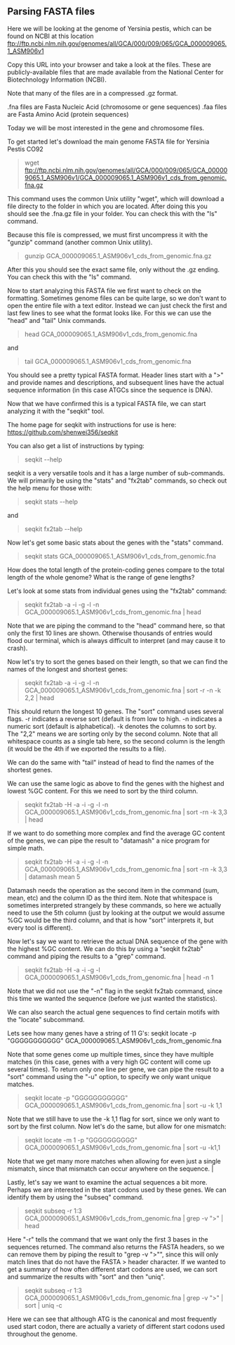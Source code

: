 ## Parsing FASTA files ##

Here we will be looking at the genome of Yersinia pestis, which can be found on NCBI at this location
ftp://ftp.ncbi.nlm.nih.gov/genomes/all/GCA/000/009/065/GCA_000009065.1_ASM906v1

Copy this URL into your browser and take a look at the files. These are publicly-available files that are made available from the National Center for Biotechnology Information (NCBI). 

Note that many of the files are in a compressed .gz format. 

.fna files are Fasta Nucleic Acid (chromosome or gene sequences)
.faa files are Fasta Amino Acid   (protein sequences)

Today we will be most interested in the gene and chromosome files.

 
 

To get started let's download the main genome FASTA file for Yersinia Pestis CO92

> wget ftp://ftp.ncbi.nlm.nih.gov/genomes/all/GCA/000/009/065/GCA_000009065.1_ASM906v1/GCA_000009065.1_ASM906v1_cds_from_genomic.fna.gz

This command uses the common Unix utility "wget", which will download a file directy to the folder in which you are located. After doing this you should see the .fna.gz file in your folder. You can check this with the "ls" command. 


Because this file is compressed, we must first uncompress it with the "gunzip" command (another common Unix utility). 

>gunzip GCA_000009065.1_ASM906v1_cds_from_genomic.fna.gz

After this you should see the exact same file, only without the .gz ending. You can check this with the "ls" command. 



Now to start analyzing this FASTA file we first want to check on the formatting. 
Sometimes genome files can be quite large, so we don't want to open the entire file with a text editor. Instead we can just check the first and last few lines to see what the format looks like. For this we can use the "head" and "tail" Unix commands. 

>head GCA_000009065.1_ASM906v1_cds_from_genomic.fna

and

>tail GCA_000009065.1_ASM906v1_cds_from_genomic.fna

You should see a pretty typical FASTA format. Header lines start with a ">" and provide names and descriptions, and subsequent lines have the actual sequence information (in this case ATGCs since the sequence is DNA). 


Now that we have confirmed this is a typical FASTA file, we can start analyzing it with the "seqkit" tool. 

The home page for seqkit with instructions for use is here: https://github.com/shenwei356/seqkit

You can also get a list of instructions by typing:

>seqkit --help 

seqkit is a very versatile tools and it has a large number of sub-commands. We will primarily be using the "stats" and "fx2tab" commands, so check out the help menu for those with:

>seqkit stats --help

and 

>seqkit fx2tab --help



Now let's get some basic stats about the genes with the "stats" command. 

>seqkit stats GCA_000009065.1_ASM906v1_cds_from_genomic.fna

How does the total length of the protein-coding genes compare to the total length of the whole genome?
What is the range of gene lengths?




Let's look at some stats from individual genes using the "fx2tab" command:

>seqkit fx2tab -a -i -g -l -n GCA_000009065.1_ASM906v1_cds_from_genomic.fna | head

Note that we are piping the command to the "head" command here, so that only the first 10 lines are shown. Otherwise thousands of entries would flood our terminal, which is always difficult to interpret (and may cause it to crash). 



Now let's try to sort the genes based on their length, so that we can find the names of the longest and shortest genes:

>seqkit fx2tab -a -i -g -l -n GCA_000009065.1_ASM906v1_cds_from_genomic.fna | sort -r -n -k 2,2 | head

This should return the longest 10 genes. The "sort" command uses several flags. 
-r indicates a reverse sort (default is from low to high. 
-n indicates a numeric sort (default is alphabetical). 
-k denotes the columns to sort by. The "2,2" means we are sorting only by the second column. Note that all whitespace counts as a single tab here, so the second column is the length (it would be the 4th if we exported the results to a file). 

We can do the same with "tail" instead of head to find the names of the shortest genes. 



We can use the same logic as above to find the genes with the highest and lowest %GC content. For this we need to sort by the third column. 

>seqkit fx2tab -H -a -i -g -l -n GCA_000009065.1_ASM906v1_cds_from_genomic.fna | sort -rn -k 3,3 | head 



If we want to do something more complex and find the average GC content of the genes, we can pipe the result to "datamash" a nice program for simple math. 


>seqkit fx2tab -H -a -i -g -l -n GCA_000009065.1_ASM906v1_cds_from_genomic.fna | sort -rn -k 3,3 | datamash mean 5


Datamash needs the operation as the second item in the command (sum, mean, etc) and the column ID as the third item. Note that whitespace is sometimes interpreted strangely by these commands, so here we actually need to use the 5th column (just by looking at the output we would assume %GC would be the third column, and that is how "sort" interprets it, but every tool is different). 


Now let's say we want to retrieve the actual DNA sequence of the gene with the highest %GC content. We can do this by using a "seqkit fx2tab" command and piping the results to a "grep" command. 

>seqkit fx2tab -H -a -i -g -l GCA_000009065.1_ASM906v1_cds_from_genomic.fna | head -n 1

Note that we did not use the "-n" flag in the seqkit fx2tab command, since this time we wanted the sequence (before we just wanted the statistics).



We can also search the actual gene sequences to find certain motifs with the "locate" subcommand. 

Lets see how many genes have a string of 11 G's:
seqkit locate -p "GGGGGGGGGGG" GCA_000009065.1_ASM906v1_cds_from_genomic.fna

Note that some genes come up multiple times, since they have multiple matches (in this case, genes with a very high GC content will come up several times). 
To return only one line per gene, we can pipe the result to a "sort" command using the "-u" option, to specify we only want unique matches.  

>seqkit locate -p "GGGGGGGGGGG" GCA_000009065.1_ASM906v1_cds_from_genomic.fna | sort -u -k 1,1

Note that we still have to use the -k 1,1 flag for sort, since we only want to sort by the first column. 
Now let's do the same, but allow for one mismatch:

>seqkit locate -m 1 -p "GGGGGGGGGG" GCA_000009065.1_ASM906v1_cds_from_genomic.fna | sort -u -k1,1

Note that we get many more matches when allowing for even just a single mismatch, since that mismatch can occur anywhere on the sequence. | 


Lastly, let's say we want to examine the actual sequences a bit more. Perhaps we are interested in the start codons used by these genes. We can identify them by using the "subseq" command. 

>seqkit subseq -r 1:3 GCA_000009065.1_ASM906v1_cds_from_genomic.fna | grep -v ">" | head

Here "-r" tells the command that we want only the first 3 bases in the sequences returned. The command also returns the FASTA headers, so we can remove them by piping the result to "grep -v ">"", since this will only match lines that do not have the FASTA > header character. 
If we wanted to get a summary of how often different start codons are used, we can sort and summarize the results with "sort" and then "uniq". 

>seqkit subseq -r 1:3 GCA_000009065.1_ASM906v1_cds_from_genomic.fna | grep -v ">" | sort | uniq -c

Here we can see that although ATG is the canonical and most frequently used start codon, there are actually a variety of different start codons used throughout the genome. 












